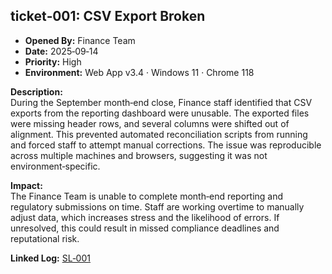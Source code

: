 ## ticket‑001: CSV Export Broken

- **Opened By:** Finance Team  
- **Date:** 2025‑09‑14  
- **Priority:** High  
- **Environment:** Web App v3.4 · Windows 11 · Chrome 118  

**Description:**  
During the September month‑end close, Finance staff identified that CSV exports from the reporting dashboard were unusable. The exported files were missing header rows, and several columns were shifted out of alignment. This prevented automated reconciliation scripts from running and forced staff to attempt manual corrections. The issue was reproducible across multiple machines and browsers, suggesting it was not environment‑specific.  

**Impact:**  
The Finance Team is unable to complete month‑end reporting and regulatory submissions on time. Staff are working overtime to manually adjust data, which increases stress and the likelihood of errors. If unresolved, this could result in missed compliance deadlines and reputational risk.  

**Linked Log:** [SL‑001](https://github.com/musman-uk/portfolio/blob/main/independent-projects/support-logs/logs/log-1-data-export/%20SL%E2%80%91001-full-log.md)
